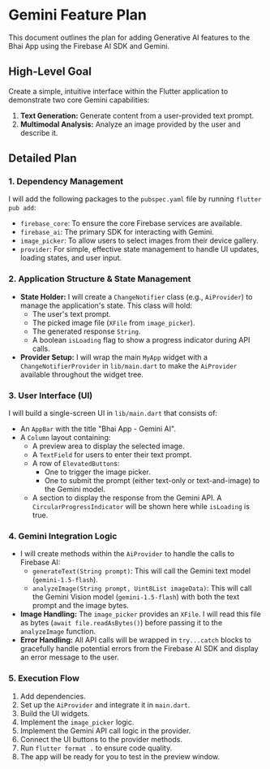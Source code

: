 # Gemini Feature Plan

This document outlines the plan for adding Generative AI features to the Bhai App using the Firebase AI SDK and Gemini.

## High-Level Goal

Create a simple, intuitive interface within the Flutter application to demonstrate two core Gemini capabilities:
1.  **Text Generation:** Generate content from a user-provided text prompt.
2.  **Multimodal Analysis:** Analyze an image provided by the user and describe it.

## Detailed Plan

### 1. Dependency Management

I will add the following packages to the `pubspec.yaml` file by running `flutter pub add`:
*   `firebase_core`: To ensure the core Firebase services are available.
*   `firebase_ai`: The primary SDK for interacting with Gemini.
*   `image_picker`: To allow users to select images from their device gallery.
*   `provider`: For simple, effective state management to handle UI updates, loading states, and user input.

### 2. Application Structure & State Management

*   **State Holder:** I will create a `ChangeNotifier` class (e.g., `AiProvider`) to manage the application's state. This class will hold:
    *   The user's text prompt.
    *   The picked image file (`XFile` from `image_picker`).
    *   The generated response `String`.
    *   A boolean `isLoading` flag to show a progress indicator during API calls.
*   **Provider Setup:** I will wrap the main `MyApp` widget with a `ChangeNotifierProvider` in `lib/main.dart` to make the `AiProvider` available throughout the widget tree.

### 3. User Interface (UI)

I will build a single-screen UI in `lib/main.dart` that consists of:

*   An `AppBar` with the title "Bhai App - Gemini AI".
*   A `Column` layout containing:
    *   A preview area to display the selected image.
    *   A `TextField` for users to enter their text prompt.
    *   A row of `ElevatedButton`s:
        *   One to trigger the image picker.
        *   One to submit the prompt (either text-only or text-and-image) to the Gemini model.
    *   A section to display the response from the Gemini API. A `CircularProgressIndicator` will be shown here while `isLoading` is true.

### 4. Gemini Integration Logic

*   I will create methods within the `AiProvider` to handle the calls to Firebase AI:
    *   `generateText(String prompt)`: This will call the Gemini text model (`gemini-1.5-flash`).
    *   `analyzeImage(String prompt, Uint8List imageData)`: This will call the Gemini Vision model (`gemini-1.5-flash`) with both the text prompt and the image bytes.
*   **Image Handling:** The `image_picker` provides an `XFile`. I will read this file as bytes (`await file.readAsBytes()`) before passing it to the `analyzeImage` function.
*   **Error Handling:** All API calls will be wrapped in `try...catch` blocks to gracefully handle potential errors from the Firebase AI SDK and display an error message to the user.

### 5. Execution Flow

1.  Add dependencies.
2.  Set up the `AiProvider` and integrate it in `main.dart`.
3.  Build the UI widgets.
4.  Implement the `image_picker` logic.
5.  Implement the Gemini API call logic in the provider.
6.  Connect the UI buttons to the provider methods.
7.  Run `flutter format .` to ensure code quality.
8.  The app will be ready for you to test in the preview window.
